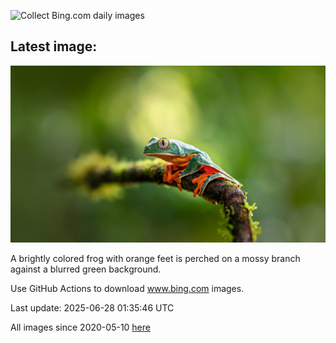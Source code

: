 ![Collect Bing.com daily images](https://github.com/counter2015/bing-daily-images/workflows/Collect%20Bing.com%20daily%20images/badge.svg)
## Latest image:
![](images/SplendidFrog.jpg)

A brightly colored frog with orange feet is perched on a mossy branch against a blurred green background.

Use GitHub Actions to download www.bing.com images.

Last update: 2025-06-28 01:35:46 UTC

All images since 2020-05-10 [here](https://github.com/counter2015/bing-daily-images/tree/master/images)
